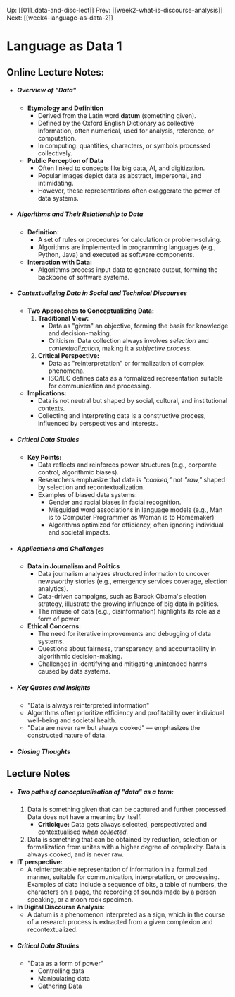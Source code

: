 Up: [[011_data-and-disc-lect]]
Prev: [[week2-what-is-discourse-analysis]]
Next: [[week4-language-as-data-2]]
# Language as Data 1

## Online Lecture Notes:
- ##### Overview of "Data"
	- **Etymology and Definition**
		- Derived from the Latin word **datum** (something given).
		- Defined by the Oxford English Dictionary as collective information, often numerical, used for analysis, reference, or computation.
		- In computing: quantities, characters, or symbols processed collectively.
	- **Public Perception of Data**
		- Often linked to concepts like big data, AI, and digitization.
		- Popular images depict data as abstract, impersonal, and intimidating.
		- However, these representations often exaggerate the power of data systems.
- ##### Algorithms and Their Relationship to Data
	- **Definition:**
		- A set of rules or procedures for calculation or problem-solving.
		- Algorithms are implemented in programming languages (e.g., Python, Java) and executed as software components.
	- **Interaction with Data:**
		- Algorithms process input data to generate output, forming the backbone of software systems.
- ##### Contextualizing Data in Social and Technical Discourses
	- **Two Approaches to Conceptualizing Data:**
		1. **Traditional View:**
			- Data as "given" an objective, forming the basis for knowledge and decision-making.
			- Criticism: Data collection always involves *selection* and *contextualization*, making it a *subjective process*.
		2. **Critical Perspective:**
			- Data as "reinterpretation" or formalization of complex phenomena.
			- ISO/IEC defines data as a formalized representation suitable for communication and processing.
	- **Implications:**
		- Data is not neutral but shaped by social, cultural, and institutional contexts.
		- Collecting and interpreting data is a constructive process, influenced by perspectives and interests.
- ##### Critical Data Studies
	- **Key Points:**
		- Data reflects and reinforces power structures (e.g., corporate control, algorithmic biases).
		- Researchers emphasize that data is *"cooked,"* not *"raw,"* shaped by selection and recontextualization.
		- Examples of biased data systems:
			- Gender and racial biases in facial recognition.
			- Misguided word associations in language models (e.g., Man is to Computer Programmer as Woman is to Homemaker)
			- Algorithms optimized for efficiency, often ignoring individual and societal impacts.
- ##### Applications and Challenges
	- **Data in Journalism and Politics**
		- Data journalism analyzes structured information to uncover newsworthy stories (e.g., emergency services coverage, election analytics).
		- Data-driven campaigns, such as Barack Obama's election strategy, illustrate the growing influence of big data in politics.
		- The misuse of data (e.g., disinformation) highlights its role as a form of power.
	- **Ethical Concerns:**
		- The need for iterative improvements and debugging of data systems.
		- Questions about fairness, transparency, and accountability in algorithmic decision-making.
		- Challenges in identifying and mitigating unintended harms caused by data systems.
- ##### Key Quotes and Insights
	- "Data is always reinterpreted information"
	- Algorithms often prioritize efficiency and profitability over individual well-being and societal health.
	- "Data are never raw but always cooked" — emphasizes the constructed nature of data.
- ##### Closing Thoughts

## Lecture Notes
 - ##### Two paths of conceptualisation of "data" as a term:
	 1. Data is something given that can be captured and further processed. Data does not have a meaning by itself.
		 - **Criticique:** Data gets always selected, perspectivated and contextualised *when collected.*
	2. Data is something that can be obtained by reduction, selection or formalization from unites with a higher degree of complexity. Data is always cooked, and is never raw.
- **IT perspective:**
	- A reinterpretable representation of information in a formalized manner, suitable for communication, interpretation, or processing. Examples of data include a sequence of bits, a table of numbers, the characters on a page, the recording of sounds made by a person speaking, or a moon rock specimen.
- **In Digital Discourse Analysis:**
	- A datum is a phenomenon interpreted as a sign, which in the course of a research process is extracted from a given complexion and recontextualized.
- ##### Critical Data Studies
	- "Data as a form of power"
		- Controlling data
		- Manipulating data
		- Gathering Data